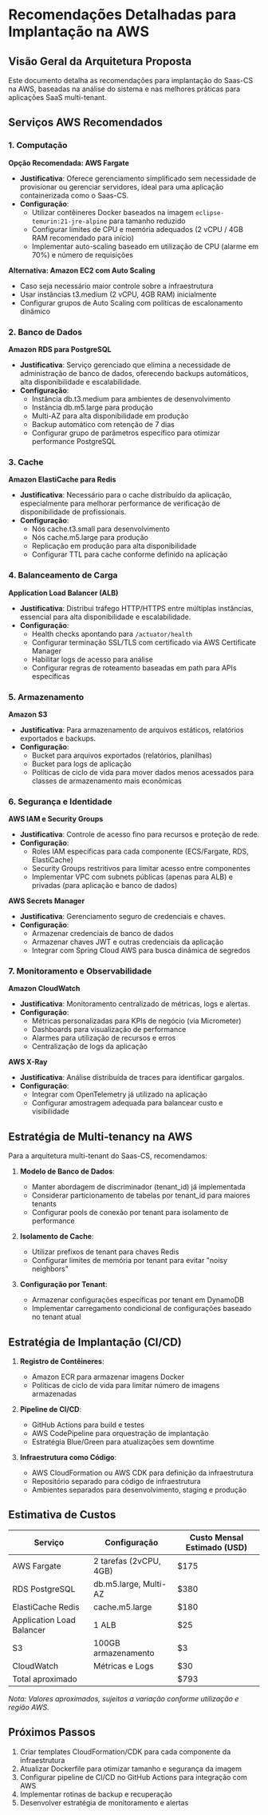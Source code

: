 # Recomendações Detalhadas para Implantação na AWS

## Visão Geral da Arquitetura Proposta

Este documento detalha as recomendações para implantação do Saas-CS na AWS, baseadas na análise do sistema e nas melhores práticas para aplicações SaaS multi-tenant.

## Serviços AWS Recomendados

### 1. Computação

**Opção Recomendada: AWS Fargate**
- **Justificativa**: Oferece gerenciamento simplificado sem necessidade de provisionar ou gerenciar servidores, ideal para uma aplicação containerizada como o Saas-CS.
- **Configuração**:
  - Utilizar contêineres Docker baseados na imagem `eclipse-temurin:21-jre-alpine` para tamanho reduzido
  - Configurar limites de CPU e memória adequados (2 vCPU / 4GB RAM recomendado para início)
  - Implementar auto-scaling baseado em utilização de CPU (alarme em 70%) e número de requisições

**Alternativa: Amazon EC2 com Auto Scaling**
- Caso seja necessário maior controle sobre a infraestrutura
- Usar instâncias t3.medium (2 vCPU, 4GB RAM) inicialmente
- Configurar grupos de Auto Scaling com políticas de escalonamento dinâmico

### 2. Banco de Dados

**Amazon RDS para PostgreSQL**
- **Justificativa**: Serviço gerenciado que elimina a necessidade de administração de banco de dados, oferecendo backups automáticos, alta disponibilidade e escalabilidade.
- **Configuração**:
  - Instância db.t3.medium para ambientes de desenvolvimento
  - Instância db.m5.large para produção
  - Multi-AZ para alta disponibilidade em produção
  - Backup automático com retenção de 7 dias
  - Configurar grupo de parâmetros específico para otimizar performance PostgreSQL

### 3. Cache

**Amazon ElastiCache para Redis**
- **Justificativa**: Necessário para o cache distribuído da aplicação, especialmente para melhorar performance de verificação de disponibilidade de profissionais.
- **Configuração**:
  - Nós cache.t3.small para desenvolvimento
  - Nós cache.m5.large para produção
  - Replicação em produção para alta disponibilidade
  - Configurar TTL para cache conforme definido na aplicação

### 4. Balanceamento de Carga

**Application Load Balancer (ALB)**
- **Justificativa**: Distribui tráfego HTTP/HTTPS entre múltiplas instâncias, essencial para alta disponibilidade e escalabilidade.
- **Configuração**:
  - Health checks apontando para `/actuator/health`
  - Configurar terminação SSL/TLS com certificado via AWS Certificate Manager
  - Habilitar logs de acesso para análise
  - Configurar regras de roteamento baseadas em path para APIs específicas

### 5. Armazenamento

**Amazon S3**
- **Justificativa**: Para armazenamento de arquivos estáticos, relatórios exportados e backups.
- **Configuração**:
  - Bucket para arquivos exportados (relatórios, planilhas)
  - Bucket para logs de aplicação
  - Políticas de ciclo de vida para mover dados menos acessados para classes de armazenamento mais econômicas

### 6. Segurança e Identidade

**AWS IAM e Security Groups**
- **Justificativa**: Controle de acesso fino para recursos e proteção de rede.
- **Configuração**:
  - Roles IAM específicas para cada componente (ECS/Fargate, RDS, ElastiCache)
  - Security Groups restritivos para limitar acesso entre componentes
  - Implementar VPC com subnets públicas (apenas para ALB) e privadas (para aplicação e banco de dados)

**AWS Secrets Manager**
- **Justificativa**: Gerenciamento seguro de credenciais e chaves.
- **Configuração**:
  - Armazenar credenciais de banco de dados
  - Armazenar chaves JWT e outras credenciais da aplicação
  - Integrar com Spring Cloud AWS para busca dinâmica de segredos

### 7. Monitoramento e Observabilidade

**Amazon CloudWatch**
- **Justificativa**: Monitoramento centralizado de métricas, logs e alertas.
- **Configuração**:
  - Métricas personalizadas para KPIs de negócio (via Micrometer)
  - Dashboards para visualização de performance
  - Alarmes para utilização de recursos e erros
  - Centralização de logs da aplicação

**AWS X-Ray**
- **Justificativa**: Análise distribuída de traces para identificar gargalos.
- **Configuração**:
  - Integrar com OpenTelemetry já utilizado na aplicação
  - Configurar amostragem adequada para balancear custo e visibilidade

## Estratégia de Multi-tenancy na AWS

Para a arquitetura multi-tenant do Saas-CS, recomendamos:

1. **Modelo de Banco de Dados**:
   - Manter abordagem de discriminador (tenant_id) já implementada
   - Considerar particionamento de tabelas por tenant_id para maiores tenants
   - Configurar pools de conexão por tenant para isolamento de performance

2. **Isolamento de Cache**:
   - Utilizar prefixos de tenant para chaves Redis
   - Configurar limites de memória por tenant para evitar "noisy neighbors"

3. **Configuração por Tenant**:
   - Armazenar configurações específicas por tenant em DynamoDB
   - Implementar carregamento condicional de configurações baseado no tenant atual

## Estratégia de Implantação (CI/CD)

1. **Registro de Contêineres**:
   - Amazon ECR para armazenar imagens Docker
   - Políticas de ciclo de vida para limitar número de imagens armazenadas

2. **Pipeline de CI/CD**:
   - GitHub Actions para build e testes
   - AWS CodePipeline para orquestração de implantação
   - Estratégia Blue/Green para atualizações sem downtime

3. **Infraestrutura como Código**:
   - AWS CloudFormation ou AWS CDK para definição da infraestrutura
   - Repositório separado para código de infraestrutura
   - Ambientes separados para desenvolvimento, staging e produção

## Estimativa de Custos

| Serviço | Configuração | Custo Mensal Estimado (USD) |
|---------|--------------|------------------------------|
| AWS Fargate | 2 tarefas (2vCPU, 4GB) | $175 |
| RDS PostgreSQL | db.m5.large, Multi-AZ | $380 |
| ElastiCache Redis | cache.m5.large | $180 |
| Application Load Balancer | 1 ALB | $25 |
| S3 | 100GB armazenamento | $3 |
| CloudWatch | Métricas e Logs | $30 |
| Total aproximado | | $793 |

*Nota: Valores aproximados, sujeitos a variação conforme utilização e região AWS.*

## Próximos Passos

1. Criar templates CloudFormation/CDK para cada componente da infraestrutura
2. Atualizar Dockerfile para otimizar tamanho e segurança da imagem
3. Configurar pipeline de CI/CD no GitHub Actions para integração com AWS
4. Implementar rotinas de backup e recuperação
5. Desenvolver estratégia de monitoramento e alertas
